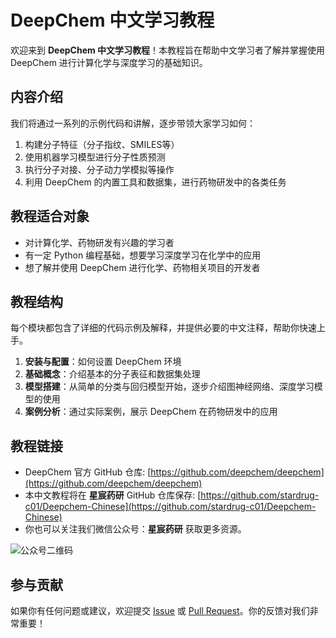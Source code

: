 # DeepChem 中文学习教程

欢迎来到 **DeepChem 中文学习教程**！本教程旨在帮助中文学习者了解并掌握使用 DeepChem 进行计算化学与深度学习的基础知识。

## 内容介绍

我们将通过一系列的示例代码和讲解，逐步带领大家学习如何：
1. 构建分子特征（分子指纹、SMILES等）
2. 使用机器学习模型进行分子性质预测
3. 执行分子对接、分子动力学模拟等操作
4. 利用 DeepChem 的内置工具和数据集，进行药物研发中的各类任务

## 教程适合对象

- 对计算化学、药物研发有兴趣的学习者
- 有一定 Python 编程基础，想要学习深度学习在化学中的应用
- 想了解并使用 DeepChem 进行化学、药物相关项目的开发者

## 教程结构

每个模块都包含了详细的代码示例及解释，并提供必要的中文注释，帮助你快速上手。

1. **安装与配置**：如何设置 DeepChem 环境
2. **基础概念**：介绍基本的分子表征和数据集处理
3. **模型搭建**：从简单的分类与回归模型开始，逐步介绍图神经网络、深度学习模型的使用
4. **案例分析**：通过实际案例，展示 DeepChem 在药物研发中的应用

## 教程链接

- DeepChem 官方 GitHub 仓库: [https://github.com/deepchem/deepchem](https://github.com/deepchem/deepchem)
- 本中文教程将在 **星宸药研** GitHub 仓库保存: [https://github.com/stardrug-c01/Deepchem-Chinese](https://github.com/stardrug-c01/Deepchem-Chinese)
- 你也可以关注我们微信公众号：**星宸药研** 获取更多资源。

![公众号二维码]([https://path_to_qr_code_image](https://github.com/stardrug-c01/Deepchem-Chinese/blob/main/%E6%98%9F%E5%AE%B8%E8%8D%AF%E7%A0%94.png))

## 参与贡献

如果你有任何问题或建议，欢迎提交 [Issue](https://github.com/stardrug-c01/Deepchem-Chinese/issues) 或 [Pull Request](https://github.com/stardrug-c01/Deepchem-Chinese/pulls)。你的反馈对我们非常重要！

